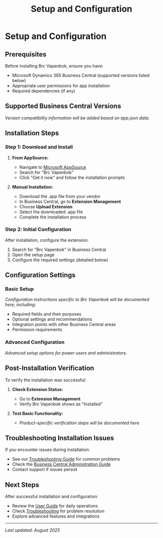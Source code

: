 ﻿---
title: "Setup and Configuration"
description: "Installation and configuration guide for Brc Vapenbok"
weight: 10
---

# Setup and Configuration

## Prerequisites

Before installing Brc Vapenbok, ensure you have:

- Microsoft Dynamics 365 Business Central (supported versions listed below)
- Appropriate user permissions for app installation
- Required dependencies (if any)

## Supported Business Central Versions

*Version compatibility information will be added based on app.json data.*

## Installation Steps

### Step 1: Download and Install

1. **From AppSource:**
   - Navigate to [Microsoft AppSource](https://appsource.microsoft.com/)
   - Search for "Brc Vapenbok"
   - Click "Get it now" and follow the installation prompts

2. **Manual Installation:**
   - Download the .app file from your vendor
   - In Business Central, go to **Extension Management**
   - Choose **Upload Extension**
   - Select the downloaded .app file
   - Complete the installation process

### Step 2: Initial Configuration

After installation, configure the extension:

1. Search for "Brc Vapenbok" in Business Central
2. Open the setup page
3. Configure the required settings (detailed below)

## Configuration Settings

### Basic Setup

*Configuration instructions specific to Brc Vapenbok will be documented here, including:*

- Required fields and their purposes
- Optional settings and recommendations
- Integration points with other Business Central areas
- Permission requirements

### Advanced Configuration

*Advanced setup options for power users and administrators.*

## Post-Installation Verification

To verify the installation was successful:

1. **Check Extension Status:**
   - Go to **Extension Management**
   - Verify Brc Vapenbok shows as "Installed"

2. **Test Basic Functionality:**
   - *Product-specific verification steps will be documented here*

## Troubleshooting Installation Issues

If you encounter issues during installation:

- See our [Troubleshooting Guide](../solving/) for common problems
- Check the [Business Central Administration Guide](https://docs.microsoft.com/dynamics365/business-central/)
- Contact support if issues persist

## Next Steps

After successful installation and configuration:

- Review the [User Guide](../user-guide/) for daily operations
- Check [Troubleshooting](../solving/) for problem resolution
- Explore advanced features and integrations

---

*Last updated: August 2025*
